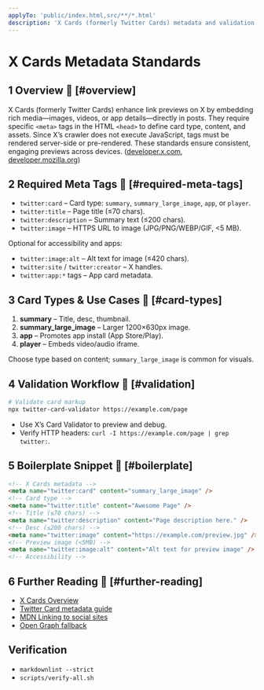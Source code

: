 ```yaml
---
applyTo: 'public/index.html,src/**/*.html'
description: 'X Cards (formerly Twitter Cards) metadata and validation standards'
---
```


# X Cards Metadata Standards

## 1 Overview 🔗 [#overview]

X Cards (formerly Twitter Cards) enhance link previews on X by embedding rich media—images,
videos, or app details—directly in posts. They require specific `<meta>` tags in the HTML `<head>`
to define card type, content, and assets. Since X’s crawler does not execute JavaScript, tags must be
rendered server-side or pre-rendered. These standards ensure consistent, engaging previews across
devices. ([developer.x.com][1], [developer.mozilla.org][2])

## 2 Required Meta Tags 🔗 [#required-meta-tags]

- `twitter:card` – Card type: `summary`, `summary_large_image`, `app`, or `player`.
- `twitter:title` – Page title (≤70 chars).
- `twitter:description` – Summary text (≤200 chars).
- `twitter:image` – HTTPS URL to image (JPG/PNG/WEBP/GIF, <5 MB).

Optional for accessibility and apps:

- `twitter:image:alt` – Alt text for image (≤420 chars).
- `twitter:site` / `twitter:creator` – X handles.
- `twitter:app:*` tags – App card metadata.

## 3 Card Types & Use Cases 🔗 [#card-types]

1. **summary** – Title, desc, thumbnail.
2. **summary_large_image** – Larger 1200×630px image.
3. **app** – Promotes app install (App Store/Play).
4. **player** – Embeds video/audio iframe.

Choose type based on content; `summary_large_image` is common for visuals.

## 4 Validation Workflow 🔗 [#validation]

```bash
# Validate card markup
npx twitter-card-validator https://example.com/page
```

- Use X’s Card Validator to preview and debug.
- Verify HTTP headers: `curl -I https://example.com/page | grep twitter:`.

## 5 Boilerplate Snippet 🔗 [#boilerplate]

```html
<!-- X Cards metadata -->
<meta name="twitter:card" content="summary_large_image" />
<!-- Card type -->
<meta name="twitter:title" content="Awesome Page" />
<!-- Title (≤70 chars) -->
<meta name="twitter:description" content="Page description here." />
<!-- Desc (≤200 chars) -->
<meta name="twitter:image" content="https://example.com/preview.jpg" />
<!-- Preview image (<5MB) -->
<meta name="twitter:image:alt" content="Alt text for preview image" />
<!-- Accessibility -->
```

## 6 Further Reading 🔗 [#further-reading]

- [X Cards Overview][1]
- [Twitter Card metadata guide][3]
- [MDN Linking to social sites][2]
- [Open Graph fallback][4]

[1]: https://developer.x.com/en/docs/x-for-websites/cards/overview/abouts-cards
[2]: https://developer.mozilla.org/en-US/docs/Web/HTML/Linking_to_social_sites
[3]: https://developer.x.com/en/docs/x-for-websites/cards/overview/markup
[4]: https://ogp.me/


## Verification

- `markdownlint --strict`
- `scripts/verify-all.sh`
